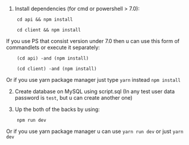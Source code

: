 1. Install dependencies (for cmd or powershell > 7.0):
```
	cd api && npm install
	
	cd client && npm install
```

If you use PS that consist version under 7.0 then u can use this form of commandlets or execute it separately: 
```
	(cd api) -and (npm install)
	
	(cd client) -and (npm install)
```
Or if you use yarn package manager just type ```yarn``` instead ```npm install```


2. Create database on MySQL using script.sql (In any test user data password is ```test```, but u can create another one)


3. Up the both of the backs by using:
```
	npm run dev
```
Or if you use yarn package manager u can use ```yarn run dev``` or just ```yarn dev```